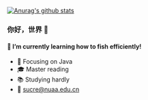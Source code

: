 

<!--
**tangtangsama/tangtangsama** is a ✨ _special_ ✨ repository because its `README.md` (this file) appears on your GitHub profile.
### Hi there 👋
Here are some ideas to get you started:

- 🔭 I’m currently working on ...
- 🌱 I’m currently learning ...
- 👯 I’m looking to collaborate on ...
- 🤔 I’m looking for help with ...
- 💬 Ask me about ...
- 📫 How to reach me: ...
- 😄 Pronouns: ...
- ⚡ Fun fact: ...
-->

[![Anurag's github stats](https://github-readme-stats.vercel.app/api?username=tangtangsama)](https://github.com/anuraghazra/github-readme-stats)
            
### 你好，世界 👋
#### 🌱 I’m currently learning how to fish efficiently!

- :blue_book: Focusing on Java
- :mortar_board: Master reading
- :books: Studying hardly
- :email: sucre@nuaa.edu.cn

